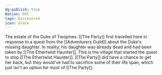 ```yaml
---
dg-publish: true
Nation: OFC
tags: Discovered
icon: place
---
```

The estate of the Duke of Twopines. [[The Party]] first travelled here in response to a quest from the [[Adventurers Guild]] about the Duke's missing daughter. In reality, his daughter was already dead and had been taken by [[The Ethertwist Haunter]]. This is the village that started the quest to stop [[The Ethertwist Haunter]]. [[The Party]] did have a chance to get her back, but they would've had to sacrifice some of their life span, which just isn't an option for most of [[The Party]]. 